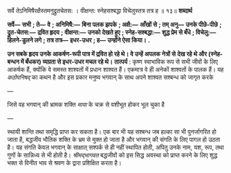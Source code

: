  

सर्वे तेऽनिमिषैरक्षैस्तमनुद्रुतचेतस: । वीक्षन्त: स्नेहसश्बद्धा विचेलुस्तत्र तत्र ह ॥ १३॥ **शब्दार्थ** 

**सर्वे—** **सभी** **; ते—** **वे** **; अनिमिषै:—** **बिना पलक झपके** **; अक्षै:—** **आँखों से** **; तम् अनु—** **उनके पीछे-पीछे** **; द्रुत-चेतस:—** **द्रवित हृदय** **; वीक्षन्त:—** **उनको देखते हुए** **; स्नेह-सश्बद्धा:—** **शुद्ध प्रेम से बँधे** **; विचेलु:—** **हिलने-डुलने लगे** **; तत्र तत्र—** **इधर-उधर** **; ह—** **उन्होंने ऐसा किया।** **.** 

**उन सबके हृदय उनके आकर्षण-रूपी पात्र में द्रवित हो रहे थे। वे उन्हें अपलक नेत्रों से** **देख रहे थे और (स्नेह-बन्धन में बँधकर) व्यग्रता से इधर-उधर मचल रहे थे।** **तात्पर्य** : कृष्ण स्वाभाविक रूप से सभी जीवों के लिए आकर्षक हैं, क्योंकि वे समस्त शाश्वतों में प्रधान शाश्वत हैं। एकमात्र वे ही अनेकों शाश्वतों के पालक हैं। यह *कठोपनिषद्* का कथन है और इस प्रकार मनुष्य भगवान् के साथ अपने शाश्वत सश्बन्ध को जागृत करके 

— 

जिसे वह भगवान् की भ्रामक शक्ति *माया* के चक्र से वशीभूत होकर भूल चुका है 

— 

स्थायी शान्ति तथा समृद्धि प्राप्त कर सकता है। एक बार भी यह सश्बन्ध जब हल्का सा भी पुनर्जागरित हो जाता है, बद्धजीव भौतिक शक्ति के भ्रम से मुक्त हो जाता है और भगवान् की संगति के लिए पागल हो उठता है। यह संगति केवल भगवान् के साक्षात् सश्पर्क से ही नहीं स्थापित होती, अपितु उनके नाम, यश, रूप, तथा गुणों के सान्निध्य से भी होती है। *श्रीमद्भागवत* बद्धजीवों को इस सिद्ध अवस्था को प्राप्त करने के लिए शुद्ध भक्त से विनीत भाव से श्रवण के द्वारा प्रशिक्षित करता है। 